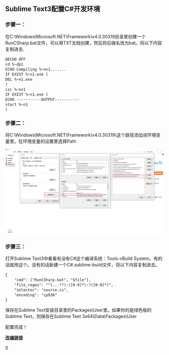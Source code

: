 ## Sublime Text3配置C#开发环境

### 步骤一：

在C:\Windows\Microsoft.NET\Framework\v4.0.30319目录里创建一个RunCSharp.bat文件，可以用TXT文档创建，然后将后缀名改为bat。将以下内容复制进去.

```
@ECHO OFF
cd %~dp1
ECHO Compiling %~nx1.......
IF EXIST %~n1.exe (
DEL %~n1.exe
)
csc %~nx1
IF EXIST %~n1.exe (
ECHO -----------OUTPUT-----------
start %~n1
)
```

### 步骤二：

将C:\Windows\Microsoft.NET\Framework\v4.0.30319\这个路径添加进环境变量里。在环境变量的设置里选择Path

![](./images/40.png)

### 步骤三：

打开Sublime Text3中看看有没有C#这个编译系统：Tools->Build System。有的话就用这个。没有的话新建一个C#.sublime-build文件，将以下内容复制进去。

```
{
    "cmd": ["RunCSharp.bat", "$file"],
    "file_regex": "^(...*?):([0-9]*):?([0-9]*)",
    "selector": "source.cs",
    "encoding": "cp936"
}
```

保存在Sublime Text安装目录里的Packages\User里。如果你的是绿色版的Sublime Text，则保存在Sublime Text 3x64\Data\Packages\User

配置完成！

**[改编链接](http://www.cnblogs.com/muyouking/p/6542649.html)**

S